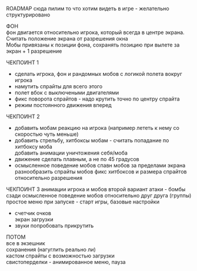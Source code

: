 ROADMAP 
сюда пилим то что хотим видеть в игре - желательно структурировано

ФОН  
фон двигается относительно игрока, который всегда в центре экрана. Считать положение экрана от разрешения окна  
Мобы привязаны к позиции фона, сохранять позицию при вылете за экран + 1 разрешение  

ЧЕКПОИНТ 1
+ сделать игрока, фон и рандомных мобов с логикой полета вокруг игрока  
+ намутить спрайты для всего этого
+ полет вбок с выключеными двигателями
+ фикс поворота спрайтов - надо крутить точно по центру спрайта
+ режим постоянного движения вперед

ЧЕКПОИНТ 2  
+ добавить мобам реакцию на игрока (например лететь к нему со скоростью чуть меньше) 
+ добавить стрельбу, хитбоксы мобам - считать попадание по хитбоксу моба  
добавить анимации уничтожения себя/моба  
+ движение сделать плавным, а не по 45 градусов 
+ осмысленное поведение мобов
спавн мобов за пределами экрана
разнообразить спрайты мобов
фикс хитбоксов и размера спрайтов относительно разрешения  

ЧЕКПОИНТ 3
анимации игрока и мобов
второй вариант атаки - бомбы сзади
осмысленное поведение мобов относительно друг друга (группы) 
простое меню при запуске - старт игры, базовые настройки
+ счетчик очков  
экран загрузки  
+ звуки попробовать прикрутить  

ПОТОМ  
все в экзешник  
сохранения (нагуглить реально ли)   
кастом спрайты с возможностью загрузки  
свистоперделки - анимированное меню, пауза  
